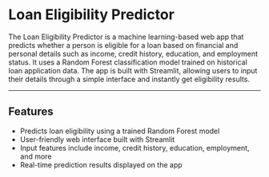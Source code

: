 # Loan Eligibility Predictor

The Loan Eligibility Predictor is a machine learning-based web app that predicts whether a person is eligible for a loan based on financial and personal details such as income, credit history, education, and employment status. It uses a Random Forest classification model trained on historical loan application data. The app is built with Streamlit, allowing users to input their details through a simple interface and instantly get eligibility results.

---

## Features

- Predicts loan eligibility using a trained Random Forest model
- User-friendly web interface built with Streamlit
- Input features include income, credit history, education, employment, and more
- Real-time prediction results displayed on the app
